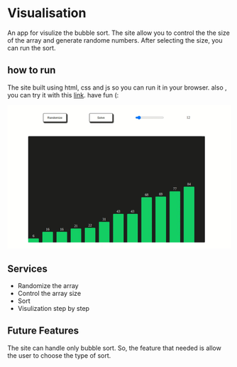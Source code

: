 # Visualisation 
An app for visulize the bubble sort. The site allow you to control the the size of the array and generate randome numbers. After selecting the size, you can run the sort. 

## how to run 
The site built using html, css and js so you can run it in your browser.  also , you can try it with this [link](https://ahmadeleiwa.github.io/Visulization/). have fun (: 


<div align="center">
    <img src='image.gif' />
</div>

## Services 
* Randomize the array
* Control the array size
* Sort 
* Visulization step by step
## Future Features
The site can handle  only bubble sort. So, the feature that needed is allow the user to choose the type of sort. 

